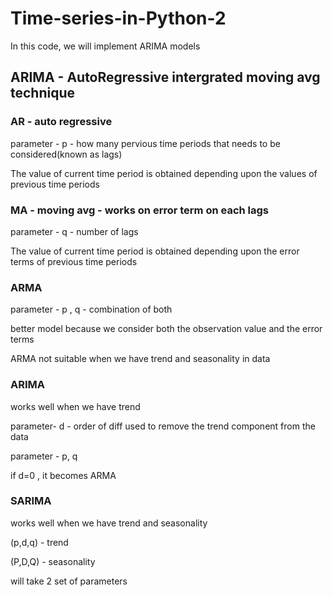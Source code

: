 # Time-series-in-Python-2

In this code, we will implement ARIMA models

## ARIMA - AutoRegressive intergrated moving avg technique



### AR - auto regressive

parameter - p  - how many pervious time periods that needs to be considered(known as lags)

The value of current time period is obtained depending upon the values of previous time periods 


### MA - moving avg - works on error term on each lags

parameter - q - number of lags

The value of current time period is obtained depending upon the error terms of previous time periods 



### ARMA

parameter - p , q - combination of both

better model because we consider both the observation value and the error terms

ARMA not suitable when we have trend and seasonality in data


### ARIMA

works well when we have trend 

parameter- d - order of diff used to remove the trend component from the data 

parameter - p, q 

if d=0 , it becomes ARMA




### SARIMA

works well when we have trend and seasonality 

(p,d,q) - trend

(P,D,Q) - seasonality 

will take 2 set of parameters
